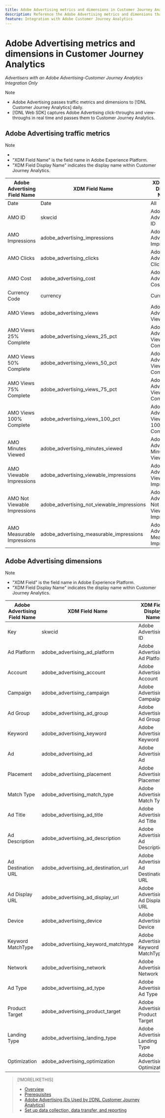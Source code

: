 ```yaml
---
title: Adobe Advertising metrics and dimensions in Customer Journey Analytics
description: Reference the Adobe Advertising metrics and dimensions that are available in Customer Journey Analytics.
feature: Integration with Adobe Customer Journey Analytics
---
```

# Adobe Advertising metrics and dimensions in Customer Journey Analytics

*Advertisers with an Adobe Advertising-Customer Journey Analytics Integration Only*

>[!NOTE]
>
>* Adobe Advertising passes traffic metrics and dimensions to [!DNL Customer Journey Analytics] daily.
>* [!DNL Web SDK] captures Adobe Advertising click-throughs and view-throughs in real time and passes them to Customer Journey Analytics.

## Adobe Advertising traffic metrics

<!-- Verify column names -->

>[!NOTE]
>
>* 
>* "XDM Field Name" is the field name in Adobe Experience Platform.
>* "XDM Field Display Name" indicates the display name within Customer Journey Analytics.

| Adobe Advertising Field Name | XDM Field Name | XDM Field Display Name | Source |
|------------------------------|----------------|------------------------|--------|
| Date | Date | All | |
| AMO ID | skwcid | Adobe Advertising ID | All |
| AMO Impressions | adobe_advertising_impressions | Adobe Advertising Impressions | All |
| AMO Clicks | adobe_advertising_clicks | Adobe Advertising Clicks | All |
| AMO Cost | adobe_advertising_cost | Adobe Advertising Cost | All |
| Currency Code | currency | Currency | All |
| AMO Views | adobe_advertising_views | Adobe Advertising Views | Ad Cloud DSP |
| AMO Views 25% Complete | adobe_advertising_views_25_pct | Adobe Advertising Views 25% Complete | Ad Cloud DSP |
| AMO Views 50% Complete | adobe_advertising_views_50_pct | Adobe Advertising Views 50% Complete | Ad Cloud DSP |
| AMO Views 75% Complete | adobe_advertising_views_75_pct | Adobe Advertising Views 75% Complete | Ad Cloud DSP |
| AMO Views 100% Complete | adobe_advertising_views_100_pct | Adobe Advertising Views 100% Complete | Ad Cloud DSP |
| AMO Minutes Viewed | adobe_advertising_minutes_viewed | Adobe Advertising Minutes Viewed | Ad Cloud DSP |
| AMO Viewable Impressions | adobe_advertising_viewable_impressions | Adobe Advertising Viewable Impressions | Ad Cloud DSP |
| AMO Not Viewable Impressions | adobe_advertising_not_viewable_impressions | Adobe Advertising Not Viewable Impressions | Ad Cloud DSP |
| AMO Measurable Impressions | adobe_advertising_measurable_impressions | Adobe Advertising Measurable Impressions | Ad Cloud DSP |

<!--
| Adobe Advertising Landing Page Views | adobe_advertising_landing_page_views | Adobe Advertising Landing Page Views | Meta Only |
| Adobe Advertising App Events | adobe_advertising_app_events | Adobe Advertising App Events | Meta Only |
| Adobe Advertising Engagements | adobe_advertising_engagements | Adobe Advertising Engagements | Meta Only |
| Adobe Advertising Ad Platform Conversions | adobe_advertising_ad_platform_conversions | Adobe Advertising Ad Platform Conversions | Meta Only |
| Adobe Advertising App Installs | adobe_advertising_app_installs | Adobe Advertising App Installs | Meta Only |
| Adobe Advertising Ad Platform Conversion Value | adobe_advertising_ad_platform_conversion_value | Adobe Advertising Ad Platform Conversion Value | Meta Only |
| Adobe Advertising Ad Platform Leads | adobe_advertising_ad_platform_leads | Adobe Advertising Ad Platform Leads | Meta Only |
| Adobe Advertising Page Like | adobe_advertising_page_like | Adobe Advertising Page Like | Meta Only |
| Adobe Advertising Phone Calls | adobe_advertising_phone_calls | Adobe Advertising Phone Calls | Meta Only |
| Adobe Advertising Messages | adobe_advertising_messages | Adobe Advertising Messages | Meta Only |
-->

## Adobe Advertising dimensions

>[!NOTE]
>
>* "XDM Field" is the field name in Adobe Experience Platform.
>* "XDM Field Display Name" indicates the display name within Customer Journey Analytics.

| Adobe Advertising Field Name | XDM Field Name | XDM Field Display Name | Source |
|------------------------------|----------------|------------------------|--------|
| Key | skwcid | Adobe Advertising ID |
| Ad Platform | adobe_advertising_ad_platform | Adobe Advertising Ad Platform |
| Account | adobe_advertising_account | Adobe Advertising Account |
| Campaign | adobe_advertising_campaign | Adobe Advertising Campaign |
| Ad Group | adobe_advertising_ad_group | Adobe Advertising Ad Group |
| Keyword | adobe_advertising_keyword | Adobe Advertising Keyword |
| Ad | adobe_advertising_ad | Adobe Advertising Ad |
| Placement | adobe_advertising_placement | Adobe Advertising Placement |
| Match Type | adobe_advertising_match_type | Adobe Advertising Match Type |
| Ad Title | adobe_advertising_ad_title | Adobe Advertising Ad Title |
| Ad Description | adobe_advertising_ad_description | Adobe Advertising Ad Description |
| Ad Destination URL | adobe_advertising_ad_destination_url | Adobe Advertising Ad Destination URL |
| Ad Display URL | adobe_advertising_ad_display_url | Adobe Advertising Ad Display URL |
| Device | adobe_advertising_device | Adobe Advertising Device |
| Keyword MatchType | adobe_advertising_keyword_matchtype | Adobe Advertising Keyword MatchType |
| Network | adobe_advertising_network | Adobe Advertising Network |
| Ad Type | adobe_advertising_ad_type | Adobe Advertising Ad Type |
| Product Target | adobe_advertising_product_target | Adobe Advertising Product Target |
| Landing Type | adobe_advertising_landing_type | Adobe Advertising Landing Type |
| Optimization | adobe_advertising_optimization | Adobe Advertising Optimization |

>[!MORELIKETHIS]
>
>* [Overview](overview.md)
>* [Prerequisites](prerequisites.md)
>* [Adobe Advertising IDs Used by [!DNL Customer Journey Analytics]](ids.md)
>* [Set up data collection, data transfer, and reporting](set-up.md)
